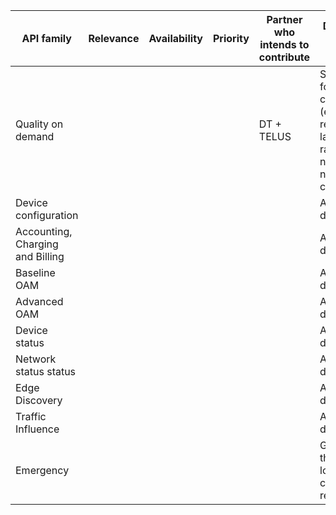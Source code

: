 | API family             | Relevance | Availability | Priority | Partner who intends to contribute                   | Description of API family | Supporting network capabilities |
| -----------------------| --------- | ------------ | -------- |----------------------------------------------------|---------------------------|---------------------------------|
| Quality on demand |||| DT + TELUS | Set quality for a mobile connection (e.g. required latency, bit rate). Get notification if network cannot fulfill. | |
| Device configuration ||||| API family description |
| Accounting, Charging and Billing ||||| API famility description ||
| Baseline OAM ||||| API famility description ||
| Advanced OAM ||||| API famility description ||
| Device status ||||| API famility description ||
| Network status status ||||| API famility description ||
| Edge Discovery ||||| API famility description ||
| Traffic Influence ||||| API famility description ||
| Emergency |||||Geocasting the diaster location and connectivity requirements||
